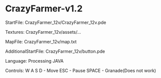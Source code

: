 # CrazyFarmer-v1.2

StartFile: CrazyFarmer_12v/CrazyFarmer_12v.pde

Textures: CrazyFarmer_12v/assets/...

MapFile: CrazyFarmer_12v/map.txt

AdditionalStartFile: CrazyFarmer_12v/button.pde

Language: Processing JAVA

Controls:
  W A S D - Move
  ESC - Pause
  SPACE - Granade(Does not work)
